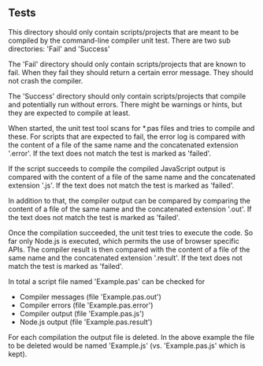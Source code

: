 Tests
-----

This directory should only contain scripts/projects that are meant to be compiled by the command-line compiler unit test. There are two sub directories: 'Fail' and 'Success'

The 'Fail' directory should only contain scripts/projects that are known to fail. When they fail they should return a certain error message. They should not crash the compiler.

The 'Success' directory should only contain scripts/projects that compile and potentially run without errors. There might be warnings or hints, but they are expected to compile at least.

When started, the unit test tool scans for *.pas files and tries to compile and these. For scripts that are expected to fail, the error log is compared with the content of a file of the same name and the concatenated extension '.error'. If the text does not match the test is marked as 'failed'.

If the script succeeds to compile the compiled JavaScript output is compared with the content of a file of the same name and the concatenated extension '.js'. If the text does not match the test is marked as 'failed'.

In addition to that, the compiler output can be compared by comparing the content of a file of the same name and the concatenated extension '.out'. If the text does not match the test is marked as 'failed'.

Once the compilation succeeded, the unit test tries to execute the code. So far only Node.js is executed, which permits the use of browser specific APIs. The compiler result is then compared with the content of a file of the same name and the concatenated extension '.result'. If the text does not match the test is marked as 'failed'.    

In total a script file named 'Example.pas' can be checked for

* Compiler messages (file 'Example.pas.out')
* Compiler errors (file 'Example.pas.error')
* Compiler output (file 'Example.pas.js')
* Node.js output (file 'Example.pas.result')

For each compilation the output file is deleted. In the above example the file to be deleted would be named 'Example.js' (vs. 'Example.pas.js' which is kept).
